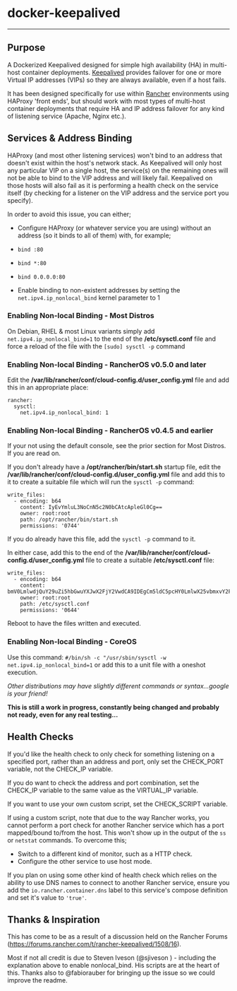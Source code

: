 # docker-keepalived
---
## Purpose

A Dockerized Keepalived designed for simple high availability (HA) in multi-host container deployments. [Keepalived](http://www.keepalived.org/) provides failover for one or more Virtual IP addresses (VIPs) so they are always available, even if a host fails.

It has been designed specifically for use within [Rancher](http://rancher.com/) environments using HAProxy 'front ends', but should work with most types of multi-host container deployments that require HA and IP address failover for any kind of listening service (Apache, Nginx etc.).

## Services & Address Binding

HAProxy (and most other listening services) won't bind to an address that doesn't exist within the host's network stack. As Keepalived will only host any particular VIP on a single host, the service(s) on the remaining ones will not be able to bind to the VIP address and will likely fail. Keepalived on those hosts will also fail as it is performing a health check on the service itself (by checking for a listener on the VIP address and the service port you specify).

In order to avoid this issue, you can either;

- Configure HAProxy (or whatever service you are using) without an address (so it binds to all of them) with, for example;
 - `bind :80`
 - `bind *:80`
 - `bind 0.0.0.0:80`

- Enable binding to non-existent addresses by setting the `net.ipv4.ip_nonlocal_bind` kernel parameter to 1

### Enabling Non-local Binding - Most Distros

On Debian, RHEL & most Linux variants simply add `net.ipv4.ip_nonlocal_bind=1` to the end of the **/etc/sysctl.conf** file and force a reload of the file with the `[sudo] sysctl -p` command

### Enabling Non-local Binding - RancherOS v0.5.0 and later

Edit the **/var/lib/rancher/conf/cloud-config.d/user_config.yml** file and add this in an appropriate place:
```
rancher:
  sysctl:
    net.ipv4.ip_nonlocal_bind: 1
```

### Enabling Non-local Binding - RancherOS v0.4.5 and earlier

If your not using the default console, see the prior section for Most Distros. If you are read on.

If you don't already have a **/opt/rancher/bin/start.sh** startup file, edit the **/var/lib/rancher/conf/cloud-config.d/user_config.yml** file and add this to it to create a suitable file which will run the `sysctl -p` command:
```
write_files:
  - encoding: b64
    content: IyEvYmluL3NoCnN5c2N0bCAtcApleGl0Cg==
    owner: root:root
    path: /opt/rancher/bin/start.sh
    permissions: '0744'
```
If you do already have this file, add the `sysctl -p` command to it.

In either case, add this to the end of the **/var/lib/rancher/conf/cloud-config.d/user_config.yml** file to create a suitable **/etc/sysctl.conf** file:
```
write_files:
  - encoding: b64
    content: bmV0LmlwdjQuY29uZi5hbGwuYXJwX2FjY2VwdCA9IDEgCm5ldC5pcHY0LmlwX25vbmxvY2FsX2JpbmQgPSAxIApuZXQuaXB2NC5jb25mLmFsbC5wcm9tb3RlX3NlY29uZGFyaWVzID0gMQo=
    owner: root:root
    path: /etc/sysctl.conf
    permissions: '0644'
```
Reboot to have the files written and executed.

### Enabling Non-local Binding - CoreOS

Use this command: `#/bin/sh -c "/usr/sbin/sysctl -w net.ipv4.ip_nonlocal_bind=1` or add this to a unit file with a oneshot execution.

*Other distributions may have slightly different commands or syntax...google is your friend!*

**This is still a work in progress, constantly being changed and probably not ready, even for any real testing...**

## Health Checks

If you'd like the health check to only check for something listening on a specified port, rather than an address and port, only set the CHECK_PORT variable, not the CHECK_IP variable.

If you do want to check the address and port combination, set the CHECK_IP variable to the same value as the VIRTUAL_IP variable.

If you want to use your own custom script, set the CHECK_SCRIPT variable.

If using a custom script, note that due to the way Rancher works, you cannot perform a port check for another Rancher service which has a port mapped/bound to/from the host. This won't show up in the output of the `ss` or `netstat` commands. To overcome this;
- Switch to a different kind of monitor, such as a HTTP check.
- Configure the other service to use host mode.

If you plan on using some other kind of health check which relies on the ability to use DNS names to connect to another Rancher service, ensure you add the `io.rancher.container.dns` label to this service's compose definition and set it's value to `'true'`.

## Thanks & Inspiration

This has come to be as a result of a discussion held on the Rancher Forums (https://forums.rancher.com/t/rancher-keepalived/1508/16).

Most if not all credit is due to Steven Iveson (@sjiveson ) - including the explanation above to enable nonlocal_bind. His scripts are at the heart of this.   Thanks also to @fabiorauber for bringing up the issue so we could improve the readme.
